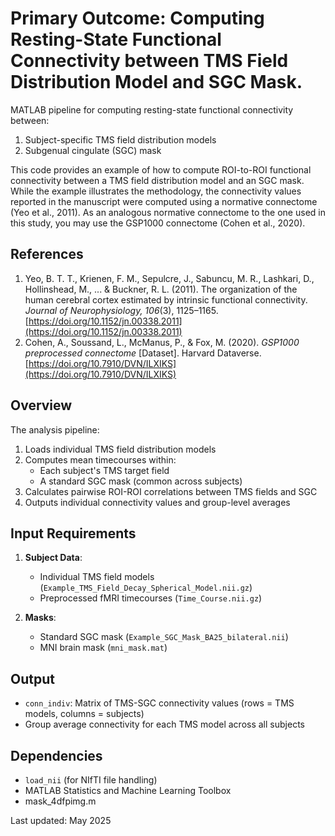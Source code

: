 # Primary Outcome: Computing Resting-State Functional Connectivity between TMS Field Distribution Model and SGC Mask.

MATLAB pipeline for computing resting-state functional connectivity between:
1. Subject-specific TMS field distribution models
2. Subgenual cingulate (SGC) mask

This code provides an example of how to compute ROI-to-ROI functional connectivity between a TMS field distribution model and an SGC mask. While the example illustrates the methodology, the connectivity values reported in the manuscript were computed using a normative connectome (Yeo et al., 2011). As an analogous normative connectome to the one used in this study, you may use the GSP1000 connectome (Cohen et al., 2020).

## References

1. Yeo, B. T. T., Krienen, F. M., Sepulcre, J., Sabuncu, M. R., Lashkari, D., Hollinshead, M., ... & Buckner, R. L. (2011). The organization of the human cerebral cortex estimated by intrinsic functional connectivity. *Journal of Neurophysiology, 106*(3), 1125–1165. [https://doi.org/10.1152/jn.00338.2011](https://doi.org/10.1152/jn.00338.2011)
2. Cohen, A., Soussand, L., McManus, P., & Fox, M. (2020). *GSP1000 preprocessed connectome* \[Dataset]. Harvard Dataverse. [https://doi.org/10.7910/DVN/ILXIKS](https://doi.org/10.7910/DVN/ILXIKS)

## Overview

The analysis pipeline:
1. Loads individual TMS field distribution models
2. Computes mean timecourses within:
   - Each subject's TMS target field
   - A standard SGC mask (common across subjects)
3. Calculates pairwise ROI-ROI correlations between TMS fields and SGC
4. Outputs individual connectivity values and group-level averages

## Input Requirements

1. **Subject Data**:
   - Individual TMS field models (`Example_TMS_Field_Decay_Spherical_Model.nii.gz`)
   - Preprocessed fMRI timecourses (`Time_Course.nii.gz`)

2. **Masks**:
   - Standard SGC mask (`Example_SGC_Mask_BA25_bilateral.nii`)
   - MNI brain mask (`mni_mask.mat`)

## Output

- `conn_indiv`: Matrix of TMS-SGC connectivity values (rows = TMS models, columns = subjects)
- Group average connectivity for each TMS model across all subjects

## Dependencies

- `load_nii` (for NIfTI file handling)
- MATLAB Statistics and Machine Learning Toolbox
- mask_4dfpimg.m


Last updated: May 2025